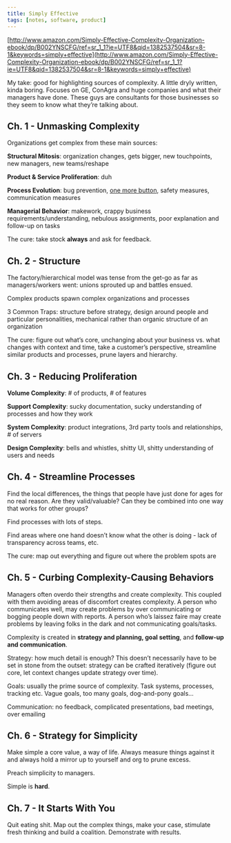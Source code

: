 ```yaml
---
title: Simply Effective
tags: [notes, software, product]
---
```


[http://www.amazon.com/Simply-Effective-Complexity-Organization-ebook/dp/B002YNSCFG/ref=sr_1_1?ie=UTF8&qid=1382537504&sr=8-1&keywords=simply+effective](http://www.amazon.com/Simply-Effective-Complexity-Organization-ebook/dp/B002YNSCFG/ref=sr_1_1?ie=UTF8&qid=1382537504&sr=8-1&keywords=simply+effective)

My take: good for highlighting sources of complexity. A little dryly written, kinda boring. Focuses on GE, ConAgra and huge companies and what their managers have done. These guys are consultants for those businesses so they seem to know what they’re talking about.

## Ch. 1 - Unmasking Complexity

Organizations get complex from these main sources:

**Structural Mitosis**: organization changes, gets bigger, new touchpoints, new managers, new teams/reshape

**Product & Service Proliferation**: duh

**Process Evolution**: bug prevention, [one more button](http://www.google.com/url?q=http%3A%2F%2Fwww.codinghorror.com%2Fblog%2F2006%2F03%2Fbut-its-just-one-more.html&sa=D&sntz=1&usg=AFQjCNFpuM_FxWgw3UGVPqVpkuBsTyYw5w), safety measures, communication measures

**Managerial Behavior**: makework, crappy business requirements/understanding, nebulous assignments, poor explanation and follow-up on tasks

The cure: take stock **always** and ask for feedback.


## Ch. 2 - Structure

The factory/hierarchical model was tense from the get-go as far as managers/workers went: unions sprouted up and battles ensued.

Complex products spawn complex organizations and processes

3 Common Traps: structure before strategy, design around people and particular personalities, mechanical rather than organic structure of an organization

The cure: figure out what’s core, unchanging about your business vs. what changes with context and time, take a customer’s perspective, streamline similar products and processes, prune layers and hierarchy.

## Ch. 3 - Reducing Proliferation

**Volume Complexity**: # of products, # of features

**Support Complexity**: sucky documentation, sucky understanding of processes and how they work

**System Complexity**: product integrations, 3rd party tools and relationships, # of servers

**Design Complexity**: bells and whistles, shitty UI, shitty understanding of users and needs


## Ch. 4 - Streamline Processes

Find the local differences, the things that people have just done for ages for no real reason. Are they valid/valuable? Can they be combined into one way that works for other groups?

Find processes with lots of steps.

Find areas where one hand doesn’t know what the other is doing - lack of transparency across teams, etc.

The cure: map out everything and figure out where the problem spots are


## Ch. 5 - Curbing Complexity-Causing Behaviors

Managers often overdo their strengths and create complexity. This coupled with them avoiding areas of discomfort creates complexity. A person who communicates well, may create problems by over communicating or bogging people down with reports. A person who’s laissez faire may create problems by leaving folks in the dark and not communicating goals/tasks.

Complexity is created in **strategy and planning, goal setting**, and **follow-up and communication**.

Strategy: how much detail is enough? This doesn’t necessarily have to be set in stone from the outset: strategy can be crafted iteratively (figure out core, let context changes update strategy over time).

Goals: usually the prime source of complexity. Task systems, processes, tracking etc. Vague goals, too many goals, dog-and-pony goals…

Communication: no feedback, complicated presentations, bad meetings, over emailing


## Ch. 6 - Strategy for Simplicity

Make simple a core value, a way of life. Always measure things against it and always hold a mirror up to yourself and org to prune excess.

Preach simplicity to managers.

Simple is **hard**.


## Ch. 7 - It Starts With You

Quit eating shit. Map out the complex things, make your case, stimulate fresh thinking and build a coalition. Demonstrate with results.
